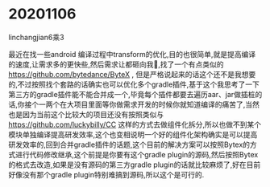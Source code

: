 # 20201106

linchangjian6乘3

最近在找一些android 编译过程中transform的优化,目的也很简单,就是提高编译的速度,让需求多的更快些,然后需求让都砸向我🥺,找了一个有点类似的 https://github.com/bytedance/ByteX , 但是严格说起来的话这个还不是我想要的,不过按照找个套路的话确实也可以优化多个gradle插件,基于这个我思考了一下第三方的gradle插件能不能合并成一个,毕竟每个插件都要去遍历aar、jar做插桩的话,你接个一两个在大项目里面等你做需求开发的时候你就知道编译的痛苦了,当然也是因为当前这个比较大的项目还没有按照类似与 https://github.com/luckybilly/CC 这样的方式去做组件化拆分,所以也做不到某个模块单独编译提高研发效率,这个也变相说明一个好的组件化架构确实是可以提高研发效率的,回到合并gradle插件的话题,这个目前的解决方案可以按照Bytex的方式进行代码修改继承,这个前提是你要有这个gradle plugin的源码,然后按照Bytex的格式去改造,如果是没有源码的第三方gradle plugin的话就比较麻烦了,好在目前好像没有那个gradle plugin特别难搞到源码,所以这个是可行的.


